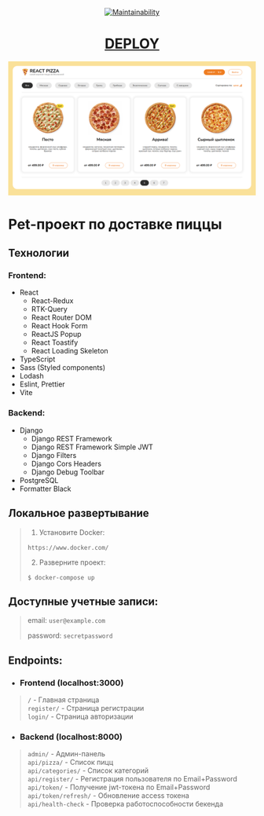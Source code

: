 <div align="center">

  [![Maintainability](https://api.codeclimate.com/v1/badges/c2743f1ac52be57817ae/maintainability)](https://codeclimate.com/github/diplomatgmg/fullstack-pizza/maintainability)

</div>

<div align="center">

  # [DEPLOY](https://fullstack-pizza.vercel.app/)

</div>

![Preview](https://github.com/diplomatgmg/fullstack-pizza/blob/main/preview.png?raw=true)


# Pet-проект по доставке пиццы

## Технологии

### **Frontend:**

- React
  - React-Redux
  - RTK-Query
  - React Router DOM
  - React Hook Form
  - ReactJS Popup
  - React Toastify
  - React Loading Skeleton
- TypeScript
- Sass (Styled components)
- Lodash
- Eslint, Prettier
- Vite

### **Backend:**
- Django
  - Django REST Framework
  - Django REST Framework Simple JWT
  - Django Filters
  - Django Cors Headers
  - Django Debug Toolbar
- PostgreSQL
- Formatter Black

## Локальное развертывание
> 1. Установите Docker:
> ```console
> https://www.docker.com/
> ```
>
> 2. Разверните проект:
> ```console
> $ docker-compose up
> ```


## Доступные учетные записи:
> email: `user@example.com`
> 
> password: `secretpassword`


## Endpoints:
* ### Frontend (localhost:3000)
> `/` - Главная страница  
> `register/` - Страница регистрации  
> `login/` - Страница авторизации


* ### Backend (localhost:8000)
> `admin/` - Админ-панель  
> `api/pizza/` - Список пицц  
> `api/categories/` - Список категорий  
> `api/register/` - Регистрация пользователя по Email+Password  
> `api/token/` - Получение jwt-токена по Email+Password  
> `api/token/refresh/` - Обновление access токена  
> `api/health-check` - Проверка работоспособности бекенда  
